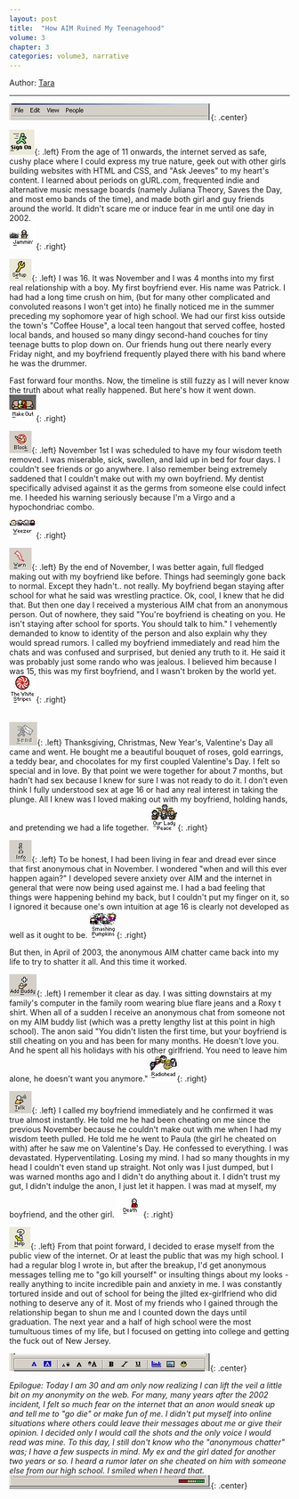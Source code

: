 ```yaml
---
layout: post
title:  "How AIM Ruined My Teenagehood"
volume: 3
chapter: 3
categories: volume3, narrative
---
```


Author: [Tara](https://www.instagram.com/dark.archive/)  

<hr/>

![aim](/assets/img/aim1.png){: .center}

![aim](/assets/img/aim4.png){: .left}
From the age of 11 onwards, the internet served as safe, cushy place where I could express my true nature, geek out with other girls building websites with HTML and CSS, and "Ask Jeeves" to my heart's content. I learned about periods on gURL.com, frequented indie and alternative music message boards (namely Juliana Theory, Saves the Day, and most emo bands of the time), and made both girl and guy friends around the world. It didn't scare me or induce fear in me until one day in 2002.  
![aim](/assets/img/aim15.gif){: .right}
<br/>

![aim](/assets/img/aim12.png){: .left}
I was 16. It was November and I was 4 months into my first real relationship with a boy. My first boyfriend ever. His name was Patrick. I had had a long time crush on him, (but for many other complicated and convoluted reasons I won't get into) he finally noticed me in the summer preceding my sophomore year of high school. We had our first kiss outside the town's "Coffee House", a local teen hangout that served coffee, hosted local bands, and housed so many dingy second-hand couches for tiny teenage butts to plop down on. Our friends hung out there nearly every Friday night, and my boyfriend frequently played there with his band where he was the drummer.
<br/>

Fast forward four months. Now, the timeline is still fuzzy as I will never know the truth about what really happened. But here's how it went down.  
![aim](/assets/img/aim13.gif){: .right}
<br/>

![aim](/assets/img/aim6.png){: .left}
November 1st I was scheduled to have my four wisdom teeth removed. I was miserable, sick, swollen, and laid up in bed for four days. I couldn't see friends or go anywhere. I also remember being extremely saddened that I couldn't make out with my own boyfriend. My dentist specifically advised against it as the germs from someone else could infect me. I heeded his warning seriously because I'm a Virgo and a hypochondriac combo.  
![aim](/assets/img/aim16.gif){: .right}
<br/>

![aim](/assets/img/aim5.png){: .left}
By the end of November, I was better again, full fledged making out with my boyfriend like before. Things had seemingly gone back to normal. Except they hadn't.. not really. My boyfriend began staying after school for what he said was wrestling practice. Ok, cool, I knew that he did that. But then one day I received a mysterious AIM chat from an anonymous person. Out of nowhere, they said "You're boyfriend is cheating on you. He isn't staying after school for sports. You should talk to him." I vehemently demanded to know to identity of the person and also explain why they would spread rumors. I called my boyfriend immediately and read him the chats and was confused and surprised, but denied any truth to it. He said it was probably just some rando who was jealous. I believed him because I was 15, this was my first boyfriend, and I wasn't broken by the world yet.
![aim](/assets/img/aim17.gif){: .right}  
<br/>

![aim](/assets/img/aim10.png){: .left}
Thanksgiving, Christmas, New Year's, Valentine's Day all came and went. He bought me a beautiful bouquet of roses, gold earrings, a teddy bear, and chocolates for my first coupled Valentine's Day. I felt so special and in love. By that point we were together for about 7 months, but hadn't had sex because I knew for sure I was not ready to do it. I don't even think I fully understood sex at age 16 or had any real interest in taking the plunge. All I knew was I loved making out with my boyfriend, holding hands, and pretending we had a life together.
![aim](/assets/img/aim18.gif){: .right}
<br/>

![aim](/assets/img/aim9.png){: .left}
To be honest, I had been living in fear and dread ever since that first anonymous chat in November. I wondered "when and will this ever happen again?" I developed severe anxiety over AIM and the internet in general that were now being used against me. I had a bad feeling that things were happening behind my back, but I couldn't put my finger on it, so I ignored it because one's own intuition at age 16 is clearly not developed as well as it ought to be.
![aim](/assets/img/aim19.gif){: .right}
<br/>

But then, in April of 2003, the anonymous AIM chatter came back into my life to try to shatter it all. And this time it worked.
<br/>

![aim](/assets/img/aim7.png){: .left}
I remember it clear as day. I was sitting downstairs at my family's computer in the family room wearing blue flare jeans and a Roxy t shirt. When all of a sudden I receive an anonymous chat from someone not on my AIM buddy list (which was a pretty lengthy list at this point in high school). The anon said "You didn't listen the first time, but your boyfriend is still cheating on you and has been for many months. He doesn't love you. And he spent all his holidays with his other girlfriend. You need to leave him alone, he doesn't want you anymore."
![aim](/assets/img/aim20.gif){: .right}
<br/>

![aim](/assets/img/aim8.png){: .left}
I called my boyfriend immediately and he confirmed it was true almost instantly. He told me he had been cheating on me since the previous November because he couldn't make out with me when I had my wisdom teeth pulled. He told me he went to Paula (the girl he cheated on with) after he saw me on Valentine's Day. He confessed to everything. I was devastated. Hyperventilating. Losing my mind. I had so many thoughts in my head I couldn't even stand up straight. Not only was I just dumped, but I was warned months ago and I didn't do anything about it. I didn't trust my gut, I didn't indulge the anon, I just let it happen. I was mad at myself, my boyfriend, and the other girl.
![aim](/assets/img/aim14.gif){: .right}
<br/>

![aim](/assets/img/aim11.png){: .left}
From that point forward, I decided to erase myself from the public view of the internet. Or at least the public that was my high school. I had a regular blog I wrote in, but after the breakup, I'd get anonymous messages telling me to "go kill yourself" or insulting things about my looks - really anything to incite incredible pain and anxiety in me. I was constantly tortured inside and out of school for being the jilted ex-girlfriend who did nothing to deserve any of it. Most of my friends who I gained through the relationship began to shun me and I counted down the days until graduation. The next year and a half of high school were the most tumultuous times of my life, but I focused on getting into college and getting the fuck out of New Jersey.
<br/>

![aim](/assets/img/aim2.png){: .center}

*Epilogue: Today I am 30 and am only now realizing I can lift the veil a little bit on my anonymity on the web. For many, many years after the 2002 incident, I felt so much fear on the internet that an anon would sneak up and tell me to "go die" or make fun of me. I didn't put myself into online situations where others could leave their messages about me or give their opinion. I decided only I would call the shots and the only voice I would read was mine. To this day, I still don't know who the "anonymous chatter" was; I have a few suspects in mind. My ex and the girl dated for another two years or so. I heard a rumor later on she cheated on him with someone else from our high school. I smiled when I heard that.*
<br/>
![aim](/assets/img/aim3.png){: .center}
